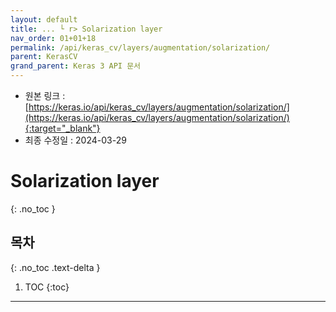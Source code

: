 ```yaml
---
layout: default
title: ... └ r> Solarization layer
nav_order: 01+01+18
permalink: /api/keras_cv/layers/augmentation/solarization/
parent: KerasCV
grand_parent: Keras 3 API 문서
---
```


* 원본 링크 : [https://keras.io/api/keras_cv/layers/augmentation/solarization/](https://keras.io/api/keras_cv/layers/augmentation/solarization/){:target="_blank"}
* 최종 수정일 : 2024-03-29

# Solarization layer
{: .no_toc }

## 목차
{: .no_toc .text-delta }

1. TOC
{:toc}

---
